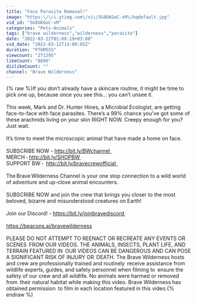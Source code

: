 ```yaml
---
title: "Face Parasite Removal!"
image: "https:\/\/i.ytimg.com\/vi\/5G8GKGoC-vM\/hqdefault.jpg"
vid_id: "5G8GKGoC-vM"
categories: "Pets-Animals"
tags: ["brave wilderness","wilderness","parasite"]
date: "2022-03-22T01:08:19+03:00"
vid_date: "2022-03-12T14:00:05Z"
duration: "PT6M55S"
viewcount: "271295"
likeCount: "8896"
dislikeCount: ""
channel: "Brave Wilderness"
---
```

{% raw %}If you don’t already have a skincare routine, it might be time to pick one up, because once you see this… you can’t unsee it. <br /> <br />This week, Mark and Dr. Hunter Hines, a Microbial Ecologist, are getting face-to-face with face parasites. There’s a 99% chance you’ve got some of these arachnids living on your skin RIGHT NOW. Creepy enough for you? Just wait.<br /> <br />It’s time to meet the microscopic animal that have made a home on face.<br />  <br />SUBSCRIBE NOW - <a rel="nofollow" target="blank" href="http://bit.ly/BWchannel​​​​  ">http://bit.ly/BWchannel​​​​  </a> <br />MERCH - <a rel="nofollow" target="blank" href="http://bit.ly/SHOPBW ">http://bit.ly/SHOPBW </a> <br />SUPPORT BW -  <a rel="nofollow" target="blank" href="http://bit.ly/bravecrewofficial  ">http://bit.ly/bravecrewofficial  </a> <br />  <br />The Brave Wilderness Channel is your one stop connection to a wild world of adventure and up-close animal encounters. <br /> <br />SUBSCRIBE NOW and join the crew that brings you closer to the most beloved, bizarre and misunderstood creatures on Earth!   <br />  <br />Join our Discord! - <a rel="nofollow" target="blank" href="https://bit.ly/joinbravediscord ">https://bit.ly/joinbravediscord </a> <br />  <br /><a rel="nofollow" target="blank" href="https://beacons.ai/bravewilderness">https://beacons.ai/bravewilderness</a><br />  <br />PLEASE DO NOT ATTEMPT TO REENACT OR RECREATE ANY EVENTS OR SCENES  FROM OUR VIDEOS. THE ANIMALS, INSECTS, PLANT LIFE, AND TERRAIN FEATURED IN  OUR VIDEOS CAN BE DANGEROUS AND CAN POSE A SIGNIFICANT RISK OF INJURY OR  DEATH. The Brave Wilderness hosts and crew are professionally trained and routinely  receive assistance from wildlife experts, guides, and safety personnel when filming to  ensure the safety of our crew and all wildlife. No animals were harmed or removed from  their natural habitat while making this video. Brave Wilderness has obtained permission  to film in each location featured in this video.{% endraw %}
